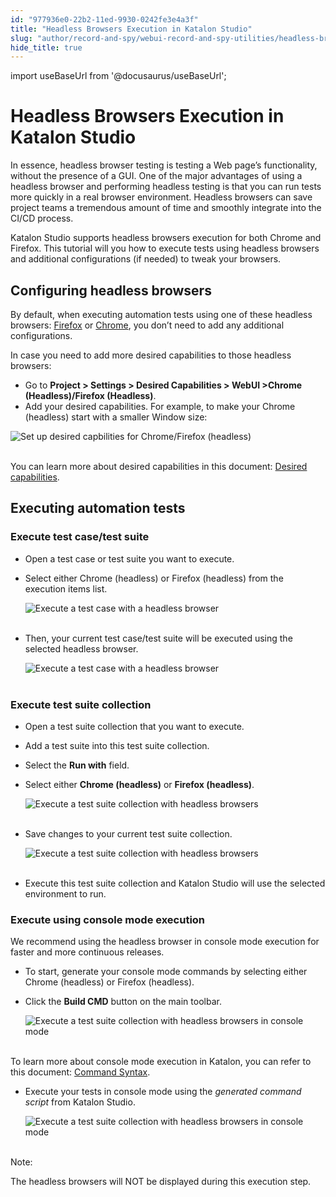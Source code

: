 ```yaml
---
id: "977936e0-22b2-11ed-9930-0242fe3e4a3f"
title: "Headless Browsers Execution in Katalon Studio"
slug: "author/record-and-spy/webui-record-and-spy-utilities/headless-browsers-execution-in-katalon-studio"
hide_title: true
---
```

import useBaseUrl from '@docusaurus/useBaseUrl';


# <a id="id" class="anchor_top_offset"/><a id="ariaid-title1" class="anchor_top_offset"/>Headless Browsers Execution in <span xmlns="http://www.w3.org/1999/xhtml" className="ph">Katalon Studio</span> 

<p xmlns="http://www.w3.org/1999/xhtml" className="p">In essence, headless browser testing is testing a Web   page’s functionality, without the presence of a GUI. One of   the major advantages of using a headless browser and performing   headless testing is that you can run tests more quickly in a real   browser environment. Headless browsers can save project teams a   tremendous amount of time and smoothly integrate into the CI/CD   process.</p> 
<p xmlns="http://www.w3.org/1999/xhtml" className="p">Katalon Studio supports headless browsers execution for both   Chrome and Firefox. This tutorial will you how to execute tests   using headless browsers and additional configurations (if needed)   to tweak your browsers.</p> 

## <a id="id_1" class="anchor_top_offset"/>Configuring headless browsers

<p xmlns="http://www.w3.org/1999/xhtml" className="p">By default, when executing automation tests using one of these   headless browsers: <a className="xref j-external-link" href="https://developer.mozilla.org/en-US/docs/Web/WebDriver/Capabilities/firefoxOptions" target="_blank">Firefox</a>   or <a className="xref j-external-link" href="https://developers.google.com/web/updates/2017/04/headless-chrome" target="_blank">Chrome</a>,   you don’t need to add any additional configurations.</p> 
<p xmlns="http://www.w3.org/1999/xhtml" className="p">In case you need to add more desired capabilities to those   headless browsers:</p> 
<ul xmlns="http://www.w3.org/1999/xhtml" className="ul"><li className="li">Go to <strong className="ph b">Project &gt; Settings &gt; Desired Capabilities       &gt; WebUI &gt;Chrome (Headless)/Firefox (Headless)</strong>.</li><li className="li">Add your desired capabilities. For example, to make your Chrome     (headless) start with a smaller Window size:</li></ul> 
<p xmlns="http://www.w3.org/1999/xhtml" className="p">   <img className="image" src={useBaseUrl("https://github.com/katalon-studio/docs-images/raw/master/katalon-studio/docs/headless-browsers-execution/KS-HEADLESS-Set-DC.png")} width={850} alt="Set up desired capbilities for Chrome/Firefox (headless)" /><br /><br /> </p> 
<p xmlns="http://www.w3.org/1999/xhtml" className="p">You can learn more about desired capabilities in this document:   <a className="xref" href="/author/manage-projects/project-settings/desired-capabilities/introduction-to-desired-capabilities-in-katalon-studio">Desired     capabilities</a>.</p> 
    

## <a id="id_2" class="anchor_top_offset"/>Executing automation tests

    
              

### <a id="id_3" class="anchor_top_offset"/>Execute test case/test suite

<ul xmlns="http://www.w3.org/1999/xhtml" className="ul"><li className="li">     <p className="p">Open a test case or test suite you want to execute.</p>   </li><li className="li">     <p className="p">Select either Chrome (headless) or Firefox (headless) from the execution items list.</p>     <p className="p"> <img className="image" src={useBaseUrl("https://github.com/katalon-studio/docs-images/raw/master/katalon-studio/docs/headless-browsers-execution/KS-HEADLESS-Execute-with-headless.png")} width={500} alt="Execute a test case with a headless browser" /><br /><br />      </p>   </li><li className="li"><p className="p">Then, your current test case/test suite will be executed using the selected headless browser.</p>     <p className="p"> <img className="image" src={useBaseUrl("https://github.com/katalon-studio/docs-images/raw/master/katalon-studio/docs/headless-browsers-execution/KS-HEADLESS-Test%20cases-passed-with-headless-browser.png")} alt="Execute a test case with a headless browser" /><br /><br />     </p></li></ul> 

### <a id="id_4" class="anchor_top_offset"/>Execute test suite collection

<ul xmlns="http://www.w3.org/1999/xhtml" className="ul"><li className="li">     <p className="p">Open a test suite collection that you want to execute.</p>   </li><li className="li">     <p className="p">Add a test suite into this test suite collection.</p>   </li><li className="li">     <p className="p">Select the <strong className="ph b">Run with</strong> field.</p>   </li><li className="li">     <p className="p">Select either <strong className="ph b">Chrome (headless)</strong> or <strong className="ph b">Firefox (headless)</strong>.</p>     <p className="p"> <img className="image" src={useBaseUrl("https://github.com/katalon-studio/docs-images/raw/master/katalon-studio/docs/headless-browsers-execution/KS-HEADLESS-Choose-headless-env-for-TSC.png")} width={850} alt="Execute a test suite collection with headless browsers" /><br /><br />      </p>   </li><li className="li"><p className="p">Save changes to your current test suite collection.</p>     <p className="p"> <img className="image" src={useBaseUrl("https://github.com/katalon-studio/docs-images/raw/master/katalon-studio/docs/headless-browsers-execution/KS-HEADLESS-Save-headless-env-for-TSC.png")} alt="Execute a test suite collection with headless browsers" /><br /><br />     </p></li><li className="li">Execute this test suite collection and Katalon Studio will use the selected environment to run.</li></ul> 

### <a id="id_5" class="anchor_top_offset"/>Execute using console mode execution

<p xmlns="http://www.w3.org/1999/xhtml" className="p">We recommend using the headless browser in console mode execution for faster and more continuous releases.</p> 
<ul xmlns="http://www.w3.org/1999/xhtml" className="ul"><li className="li">To start, generate your console mode commands by selecting either Chrome (headless) or Firefox (headless).</li><li className="li"><p className="p">Click the <strong className="ph b">Build CMD</strong> button on the main toolbar.</p>     <p className="p"><img className="image" src={useBaseUrl("https://github.com/katalon-studio/docs-images/raw/master/katalon-studio/docs/headless-browsers-execution/KS-HEADLESS-Command-line-for-TSC.png")} alt="Execute a test suite collection with headless browsers in console mode" /><br /><br />      </p></li></ul> 
<p xmlns="http://www.w3.org/1999/xhtml" className="p">To learn more about console mode execution in Katalon, you can refer to this document: <a className="xref" href="/execute/katalon-runtime-engine/command-line-syntax-in-katalon-runtime-engine#id_2">Command Syntax</a>.</p> 
<ul xmlns="http://www.w3.org/1999/xhtml" className="ul"><li className="li"><p className="p">Execute your tests in console mode using the <em className="ph i">generated command script</em> from Katalon Studio.</p>     <p className="p"><img className="image" src={useBaseUrl("https://github.com/katalon-studio/docs-images/raw/master/katalon-studio/docs/headless-browsers-execution/Execute-using-console-mode-execution-2.png")} alt="Execute a test suite collection with headless browsers in console mode" /><br /><br /></p>   </li></ul> 
<div xmlns="http://www.w3.org/1999/xhtml" className="note note note_note"><span className="note__title">Note:</span> 
  <p className="p">The headless browsers will NOT be displayed during this execution step.</p>
</div>

